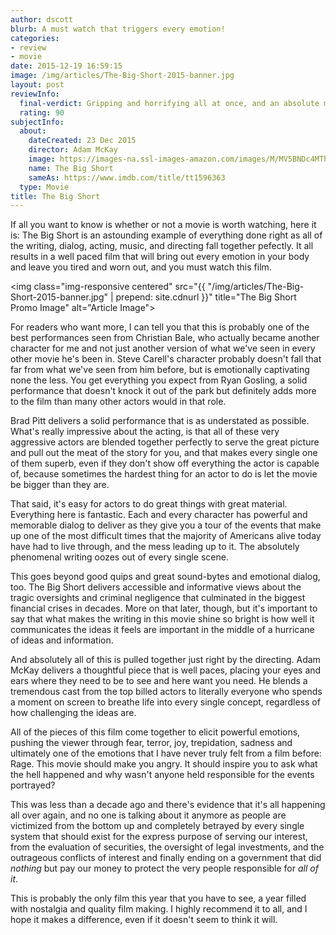 ```yaml
---
author: dscott
blurb: A must watch that triggers every emotion!
categories:
- review
- movie
date: 2015-12-19 16:59:15
image: /img/articles/The-Big-Short-2015-banner.jpg
layout: post
reviewInfo:
  final-verdict: Gripping and horrifying all at once, and an absolute must watch.
  rating: 90
subjectInfo:
  about:
    dateCreated: 23 Dec 2015
    director: Adam McKay
    image: https://images-na.ssl-images-amazon.com/images/M/MV5BNDc4MThhN2EtZjMzNC00ZDJmLThiZTgtNThlY2UxZWMzNjdkXkEyXkFqcGdeQXVyNDk3NzU2MTQ@._V1_SX300.jpg
    name: The Big Short
    sameAs: https://www.imdb.com/title/tt1596363
  type: Movie
title: The Big Short
---
```


If all you want to know is whether or not a movie is worth watching, here it is: The Big Short is an astounding example of everything done right as all of the writing, dialog, acting, music, and directing fall together pefectly. It all results in a well paced film that will bring out every emotion in your body and leave you tired and worn out, and you must watch this film.

<img class="img-responsive centered" src="{{ "/img/articles/The-Big-Short-2015-banner.jpg" | prepend: site.cdnurl }}" title="The Big Short Promo Image" alt="Article Image">

For readers who want more, I can tell you that this is probably one of the best performances seen from Christian Bale, who actually became another character for me and not just another version of what we've seen in every other movie he's been in. Steve Carell's character probably doesn't fall that far from what we've seen from him before, but is emotionally captivating none the less. You get everything you expect from Ryan Gosling, a solid performance that doesn't knock it out of the park but definitely adds more to the film than many other actors would in that role.

Brad Pitt delivers a solid performance that is as understated as possible. What's really impressive about the acting, is that all of these very aggressive actors are blended together perfectly to serve the great picture and pull out the meat of the story for you, and that makes every single one of them superb, even if they don't show off everything the actor is capable of, because sometimes the hardest thing for an actor to do is let the movie be bigger than they are.

That said, it's easy for actors to do great things with great material. Everything here is fantastic. Each and every character has powerful and memorable dialog to deliver as they give you a tour of the events that make up one of the most difficult times that the majority of Americans alive today have had to live through, and the mess leading up to it. The absolutely phenomenal writing oozes out of every single scene.

This goes beyond good quips and great sound-bytes and emotional dialog, too. The Big Short delivers accessible and informative views about the tragic oversights and criminal negligence that culminated in the biggest financial crises in decades. More on that later, though, but it's important to say that what makes the writing in this movie shine so bright is how well it communicates the ideas it feels are important in the middle of a hurricane of ideas and information.

And absolutely all of this is pulled together just right by the directing. Adam McKay delivers a thoughtful piece that is well paces, placing your eyes and ears where they need to be to see and here want you need. He blends a tremendous cast from the top billed actors to literally everyone who spends a moment on screen to breathe life into every single concept, regardless of how challenging the ideas are.

All of the pieces of this film come together to elicit powerful emotions, pushing the viewer through fear, terror, joy, trepidation, sadness and ultimately one of the emotions that I have never truly felt from a film before: Rage. This movie should make you angry. It should inspire you to ask what the hell happened and why wasn't anyone held responsible for the events portrayed?

This was less than a decade ago and there's evidence that it's all happening all over again, and no one is talking about it anymore as people are victimized from the bottom up and completely betrayed by every single system that should exist for the express purpose of serving our interest, from the evaluation of securities, the oversight of legal investments, and the outrageous conflicts of interest and finally ending on a government that did *nothing* but pay our money to protect the very people responsible for *all of it*.

This is probably the only film this year that you have to see, a year filled with nostalgia and quality film making. I highly recommend it to all, and I hope it makes a difference, even if it doesn't seem to think it will.